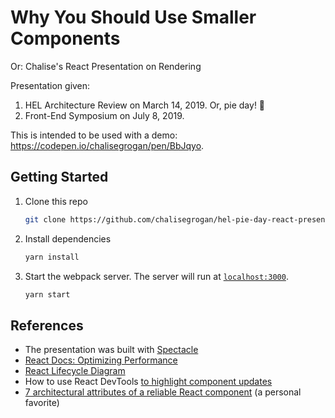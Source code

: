 # Why You Should Use Smaller Components
Or: Chalise's React Presentation on Rendering

Presentation given:
1. HEL Architecture Review on March 14, 2019. Or, pie day! 🥧
2. Front-End Symposium on July 8, 2019.

This is intended to be used with a demo: https://codepen.io/chalisegrogan/pen/BbJqyo.

## Getting Started

1. Clone this repo

   ```sh
   git clone https://github.com/chalisegrogan/hel-pie-day-react-presentation.git
   ```

2. Install dependencies

   ```sh
   yarn install
   ```

3. Start the webpack server. The server will run at [`localhost:3000`](http://localhost:3000).

   ```sh
   yarn start
   ```

## References

* The presentation was built with [Spectacle](https://github.com/FormidableLabs/spectacle/blob/master/README.md)
* [React Docs: Optimizing Performance](https://reactjs.org/docs/optimizing-performance.html)
* [React Lifecycle Diagram](http://projects.wojtekmaj.pl/react-lifecycle-methods-diagram/)
* How to use React DevTools [to highlight component updates](https://blog.logrocket.com/make-react-fast-again-part-3-highlighting-component-updates-6119e45e6833/)
* [7 architectural attributes of a reliable React component](https://dmitripavlutin.com/7-architectural-attributes-of-a-reliable-react-component/) (a personal favorite)
